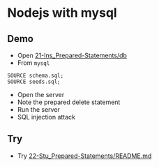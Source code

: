 # Nodejs with mysql

## Demo

- Open [21-Ins_Prepared-Statements/db](../../01-Activities/21-Ins_Prepared-Statements/db)
- From `mysql`

```
SOURCE schema.sql;
SOURCE seeds.sql;
```

- Open the server
- Note the prepared delete statement
- Run the server
- SQL injection attack

## Try

- Try [22-Stu_Prepared-Statements/README.md](../../01-Activities/22-Stu_Prepared-Statements/README.md)

